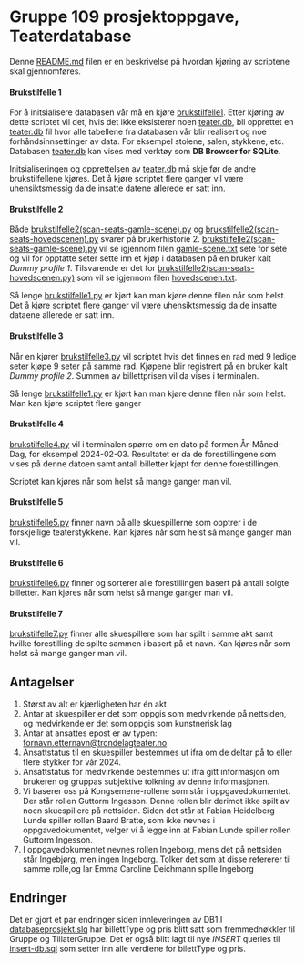 # Gruppe 109 prosjektoppgave, Teaterdatabase

Denne [README.md](./README.md) filen er en beskrivelse på hvordan kjøring av scriptene skal gjennomføres. 

#### Brukstilfelle 1

For å initsialisere databasen vår må en kjøre [brukstilfelle1](./brukstilfelle1.py). Etter kjøring av dette scriptet vil det, hvis det ikke eksisterer noen [teater.db](./teater.db), bli opprettet en [teater.db](./teater.db) fil hvor alle tabellene fra databasen vår blir realisert og noe forhåndsinnsettinger av data. For eksempel stolene, salen, stykkene, etc. Databasen [teater.db](./teater.db) kan vises med verktøy som **DB Browser for SQLite**. 

Initsialiseringen og opprettelsen av [teater.db](./teater.db) må skje før de andre brukstilfellene kjøres. Det å kjøre scriptet flere ganger vil være uhensiktsmessig da de insatte datene allerede er satt inn. 

#### Brukstilfelle 2

Både [brukstilfelle2(scan-seats-gamle-scene).py](./brukstilfelle2(scan-seats-gamle-scene).py) og [brukstilfelle2(scan-seats-hovedscenen).py](./brukstilfelle2(scan-seats-hovedscenen).py) svarer på brukerhistorie 2. [brukstilfelle2(scan-seats-gamle-scene).py](./brukstilfelle2(scan-seats-gamle-scene).py) vil se igjennom filen [gamle-scene.txt](./gamle-scene.txt) sete for sete og vil for opptatte seter sette inn et kjøp i databasen på en bruker kalt *Dummy profile 1*. Tilsvarende er det for [brukstilfelle2(scan-seats-hovedscenen.py)](./brukstilfelle2(scan-seats-hovedscenen).py) som vil se igjennom filen [hovedscenen.txt](./hovedscenen.txt).

Så lenge [brukstilfelle1.py](./brukstilfelle1.py) er kjørt kan man kjøre denne filen når som  helst. Det å kjøre scriptet flere ganger vil være uhensiktsmessig da de insatte dataene allerede er satt inn.

#### Brukstilfelle 3

Når en kjører [brukstilfelle3.py](./brukstilfelle3.py) vil scriptet hvis det finnes en rad med 9 ledige seter kjøpe 9 seter på samme rad. Kjøpene blir registrert på en bruker kalt *Dummy profile 2*. Summen av billettprisen vil da vises i terminalen.

Så lenge [brukstilfelle1.py](./brukstilfelle1.py) er kjørt kan man kjøre denne filen når som  helst. Man kan kjøre scriptet flere ganger

#### Brukstilfelle 4

[brukstilfelle4.py](./brukstilfelle3.py) vil i terminalen spørre om en dato på formen År-Måned-Dag, for eksempel 2024-02-03. Resultatet er da de forestillingene som vises på denne datoen samt antall billetter kjøpt for denne forestillingen.

Scriptet kan kjøres når som helst så mange ganger man vil.

#### Brukstilfelle 5

[brukstilfelle5.py](./brukstilfelle5.py) finner navn på alle skuespillerne som opptrer i de forskjellige teaterstykkene. Kan kjøres når som helst så mange ganger man vil.

#### Brukstilfelle 6

[brukstilfelle6.py](./brukstilfelle6.py) finner og sorterer alle forestillingen basert på antall solgte billetter. Kan kjøres når som helst så mange ganger man vil.

#### Brukstilfelle 7

[brukstilfelle7.py](./brukstilfelle7.py) finner alle skuespillere som har spilt i samme akt samt hvilke forestilling de spilte sammen i basert på et navn. Kan kjøres når som helst så mange ganger man vil.


## Antagelser

1. Størst av alt er kjærligheten har én akt
2. Antar at skuespiller er det som oppgis som medvirkende på nettsiden, og medvirkende er det som oppgis som kunstnerisk lag
3. Antar at ansattes epost er av typen: fornavn.etternavn@trondelagteater.no.
4. Ansattstatus til en skuespiller bestemmes ut ifra om de deltar på to eller flere stykker for vår 2024.
5. Ansattstatus for medvirkende bestemmes ut ifra gitt informasjon om brukeren og gruppas subjektive tolkning av denne informasjonen.
6. Vi baserer oss på Kongsemene-rollene som står i oppgavedokumentet. Der står rollen Guttorm Ingesson. Denne rollen blir derimot ikke spilt av noen skuespillere på nettsiden. Siden det står at Fabian Heidelberg Lunde spiller rollen Baard Bratte, som ikke nevnes i oppgavedokumentet, velger vi å legge inn at Fabian Lunde spiller rollen Guttorm Ingesson.
7. I oppgavedokumentet nevnes rollen Ingeborg, mens det på nettsiden står Ingebjørg, men ingen Ingeborg. Tolker det som at disse refererer til samme rolle,og lar Emma Caroline Deichmann spille Ingeborg

## Endringer

Det er gjort et par endringer siden innleveringen av DB1.I [databaseprosjekt.slq](./databaseprosjekt.sql) har billettType og pris blitt satt som fremmednøkkler til Gruppe og TillaterGruppe. Det er også blitt lagt til nye *INSERT* queries til [insert-db.sql](./insert-db.sql) som setter inn alle verdiene for bilettType og pris.

